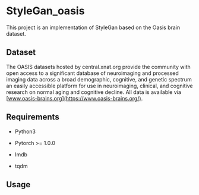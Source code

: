# StyleGan_oasis

This project is an implementation of StyleGan based on the Oasis brain dataset.

## Dataset

The OASIS datasets hosted by central.xnat.org provide the community with open access to a significant database of neuroimaging and processed imaging data across a broad demographic, cognitive, and genetic spectrum an easily accessible platform for use in neuroimaging, clinical, and cognitive research on normal aging and cognitive decline. All data is available via [www.oasis-brains.org](https://www.oasis-brains.org/).

## Requirements

- Python3

- Pytorch >= 1.0.0
- lmdb
- tqdm

## Usage

